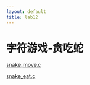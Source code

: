 ```yaml
---
layout: default
title: lab12
---
```

# 字符游戏-贪吃蛇

[snake_move.c](snake_move.cpp)

[snake_eat.c](snake_eat.cpp)